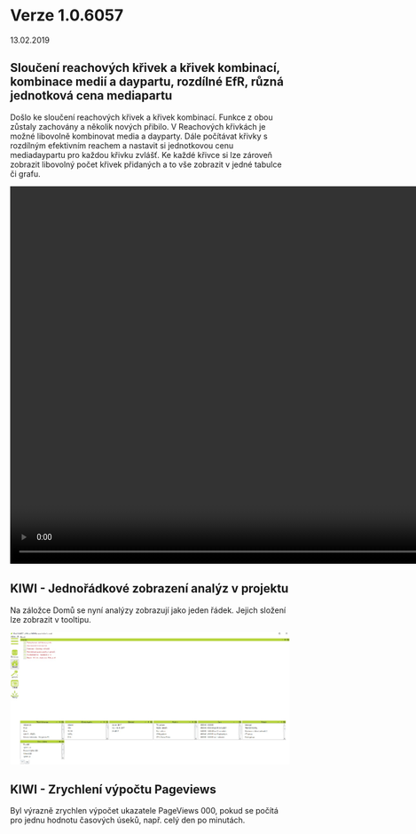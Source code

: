 ﻿# Verze 1.0.6057
13.02.2019

## Sloučení reachových křivek a křivek kombinací, kombinace medií a daypartu, rozdílné EfR, různá jednotková cena mediapartu

Došlo ke sloučení reachových křivek a křivek kombinací. Funkce z obou zůstaly zachovány a několik nových přibilo.
V Reachových křivkách je možné libovolně kombinovat media a dayparty. 
Dále počítávat křivky s rozdílným efektivním reachem a nastavit si jednotkovou cenu mediadaypartu pro každou křivku zvlášť. 
Ke každé křivce si lze zároveň zobrazit libovolný počet křivek přidaných a to vše zobrazit v jedné tabulce či grafu. 

<video width="1024" height="680" src="https://kiwifenix.lerach.cz/data/fenix_12_2_v02.mp4" type="video/mp4" controls></video>

## KIWI - Jednořádkové zobrazení analýz v projektu
Na záložce Domů se nyní analýzy zobrazují jako jeden řádek. Jejich složení lze zobrazit v tooltipu.

![zobrazení analýz v projektu](../data/kiwi_domu.jpg "zobrazení analýz v projektu")

## KIWI - Zrychlení výpočtu Pageviews
Byl výrazně zrychlen výpočet ukazatele PageViews 000, pokud se počítá pro jednu hodnotu časových úseků, např. celý den po minutách.
